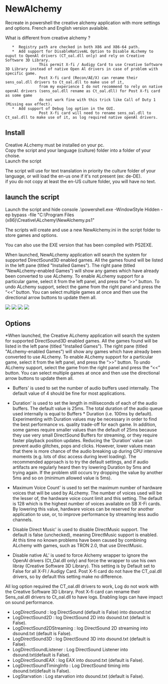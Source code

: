 # NewAlchemy
Recreate in powershell the creative alchemy application with more settings and options.
French and English version avalaible.

   What is different from creative alchemy ?
   
       *  Registry path are checked in both X86 and X86-64 path.
       *  Add support for DisableNativeAL Option to Disable ALchemy to ouput to OpenAl drivers (CT_oal.dll only) and rely on Creative Software 3D Library.
                   This permit X-fi / Audigy Card to use Creative Software 3D Library instead of native Open Al drivers in case of problem with specific game.
                   Post X-fi card (Recon/AE/X) can rename their sens_oal.dll drivers to Ct_oal.dll to make use of it, 
                   from my experience I do not recommend to rely on native openAl drivers (sens_oal.dll rename as Ct_oal.dll) for Post X-fi card as some game
                   do not work fine with this trick like Call of Duty 1 (Missing eax effect).
       *  Add support of Debug log option in the GUI.
                   Post X-fi card will need to rename sens_oal.dll to Ct_oal.dll to make use of it, as log required native openAl drivers.
            
    
## Install
Creative ALchemy must be installed on your pc.  
Copy the script and your language (culture) folder into a folder of your choise.  
Launch the script
   
The script will use for text translation in priority the culture folder of your language, or will load the en-us one if it's not present (ex: de-DE).   
if you do not copy at least the en-US culture folder, you will have no text.   

## launch the script  
Launch the script and hide console
.\powershell.exe -WindowStyle Hidden -ep bypass -file "C:\Program Files (x86)\Creative\ALchemy\NewAlchemy.ps1"

The scripts will create and use a new NewAlchemy.ini in the script folder to store games and options.

You can also use the EXE version that has been compiled with PS2EXE.

When launched, NewALchemy application will search the system for supported DirectSound3D enabled games. All the games found will be listed in the left pane (titled "Installed Games"). The right pane (titled "NewALchemy-enabled Games”) will show any games which have already been converted to use ALchemy. To enable ALchemy support for a particular game, select it from the left panel, and press the “>>” button. To undo ALchemy support, select the game from the right panel and press the “<<” button. You can select multiple games at once and then use the directional arrow buttons to update them all.

<img src="https://i.imgur.com/MIhlNTC.png">
<img src="https://i.imgur.com/kvZsC3t.png">
<img src="https://i.imgur.com/HeqoCVO.png">
<img src="https://i.imgur.com/5VL3oKI.png">

## Options

*When launched, the Creative ALchemy application will search the system for supported
DirectSound3D enabled games. All the games found will be listed in the left pane (titled
"Installed Games"). The right pane (titled "ALchemy-enabled Games”) will show any
games which have already been converted to use ALchemy.
To enable ALchemy support for a particular game, select it from the left panel, and press
the “>>” button. To undo ALchemy support, select the game from the right panel and
press the “<<” button. You can select multiple games at once and then use the directional
arrow buttons to update them all. 

* Buffers' is used to set the number of audio buffers used internally. The default value of 4
should be fine for most applications.

* Duration' is used to set the length in milliseconds of each of the audio buffers. The
default value is 25ms.
The total duration of the audio queue used internally is equal to Buffers * Duration (i.e.
100ms by default). Experimenting with Duration values may be necessary in order to
find the best performance vs. quality trade-off for each game. In addition, some games
require smaller values than the default of 25ms because they use very small DirectSound
Buffers for streaming, or they require faster playback position updates. Reducing the
‘Duration’ value can prevent audio glitches, pops and clicks. However, lower values
mean that there is more chance of the audio breaking up during CPU intensive moments
(e.g. lots of disc access during level loading). The recommended approach is to try the
default settings, and if audio artifacts are regularly heard then try lowering Duration by
5ms and trying again. If the problem still occurs try dropping the value by another 5ms
and so on (minimum allowed value is 5ms).

* Maximum Voice Count' is used to set the maximum number of hardware voices that
will be used by ALchemy. The number of voices used will be the lesser of, the hardware
voice count limit and this setting. The default is 128 which is the highest number of
voices available on SB X-Fi cards. By lowering this value, hardware voices can be
reserved for another application to use, or, to improve performance by streaming less
audio channels.

* Disable Direct Music' is used to disable DirectMusic support. The default is false
(unchecked), meaning DirectMusic support is enabled. At this time no known problems
have been caused by combining ALchemy with games, such as TRON 2.0, that use
DirectMusic. 

* Disable native AL' is used to force Alchemy wrapper to ignore the OpenAl drivers (Ct_Oal.dll only)
and force the wrapper to use his own libray (Creative Software 3D Library).
This setting is by Default set to False for all X-FI / Audigy Card.
Post X-fi card do not have the CT_oal.dll drivers, so by default this setting make no difference.

All log option required the CT_oal.dll drivers to work, Log do not work with the Creative Software 3D Library.
Post X-fi card can rename their Sens_oal.dll drivers to Ct_oal.dll to have logs.
Enabling logs can have impact on sound performance.

* LogDirectSound : log DirectSound (default is False) into dsound.txt
* LogDirectSound2D : log DirectSound 2D into dsound.txt (default is False).
* LogDirectSound2DStreaming : log DirectSound 2D streaming into dsound.txt (default is False).
* LogDirectSound3D : log DirectSound 3D into dsound.txt (default is False).
* LogDirectSoundListener : Log DirectSound Listener into dsound.txt(default is False).
* LogDirectSoundEAX : log EAX into dsound.txt (default is False).
* LogDirectSoundTimingInfo : Log DirectSound timing into dsound.txt(default is False).
* LogStarvation : Log starvation into dsound.txt (default is False).


